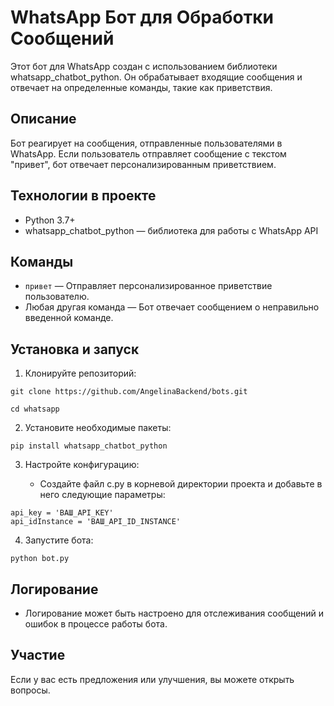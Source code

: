 
# WhatsApp Бот для Обработки Сообщений

Этот бот для WhatsApp создан с использованием библиотеки whatsapp_chatbot_python. Он обрабатывает входящие сообщения и отвечает на определенные команды, такие как приветствия.

## Описание

Бот реагирует на сообщения, отправленные пользователями в WhatsApp. Если пользователь отправляет сообщение с текстом "привет", бот отвечает персонализированным приветствием. 

## Технологии в проекте

- Python 3.7+
- whatsapp_chatbot_python — библиотека для работы с WhatsApp API

## Команды

- `привет` — Отправляет персонализированное приветствие пользователю.
- Любая другая команда — Бот отвечает сообщением о неправильно введенной команде.

## Установка и запуск

1. Клонируйте репозиторий:
```
git clone https://github.com/AngelinaBackend/bots.git

cd whatsapp
```
2. Установите необходимые пакеты:
```
pip install whatsapp_chatbot_python
```   
3. Настройте конфигурацию:

   - Создайте файл c.py в корневой директории проекта и добавьте в него следующие параметры:
```
api_key = 'ВАШ_API_KEY'
api_idInstance = 'ВАШ_API_ID_INSTANCE'

 ```  
4. Запустите бота:
```
python bot.py
 ```
## Логирование

- Логирование может быть настроено для отслеживания сообщений и ошибок в процессе работы бота.

## Участие

Если у вас есть предложения или улучшения, вы можете открыть вопросы.

